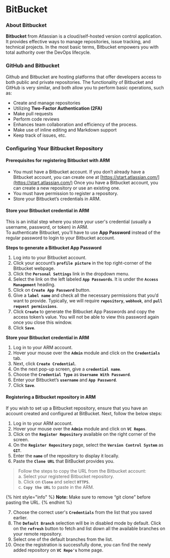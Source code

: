 # BitBucket

### About Bitbucket <a href="#about-bitbucket" id="about-bitbucket"></a>

**Bitbucket** from Atlassian is a cloud/self-hosted version control application. It provides effective ways to manage repositories, issue tracking, and technical projects. In the most basic terms, Bitbucket empowers you with total authority over the DevOps lifecycle.

### GitHub and Bitbucket <a href="#github-and-bitbucket" id="github-and-bitbucket"></a>

Github and Bitbucket are hosting platforms that offer developers access to both public and private repositories. The functionality of Bitbucket and GitHub is very similar, and both allow you to perform basic operations, such as:

* Create and manage repositories
* Utilizing **Two-Factor Authentication (2FA)**
* Make pull requests
* Perform code reviews
* Enhances team collaboration and efficiency of the process.
* Make use of inline editing and Markdown support
* Keep track of issues, etc.

### Configuring Your Bitbucket Repository <a href="#configuring-your-bitbucket-repository" id="configuring-your-bitbucket-repository"></a>

#### Prerequisites for registering Bitbucket with ARM <a href="#prerequisites-for-registering-bitbucket-with-arm" id="prerequisites-for-registering-bitbucket-with-arm"></a>

* You must have a Bitbucket account. If you don’t already have a Bitbucket account, you can create one at [https://start.atlassian.com/](https://start.atlassian.com/) Once you have a Bitbucket account, you can create a new repository or use an existing one.
* You must have permission to register a repository.
* Store your Bitbucket’s credentials in ARM.

#### Store your Bitbucket credential in ARM <a href="#store-your-bitbucket-credential-in-arm" id="store-your-bitbucket-credential-in-arm"></a>

This is an initial step where you store your user's credential (usually a username, password, or token) in ARM.\
To authenticate Bitbucket, you’ll have to use **App Password** instead of the regular password to login to your Bitbucket account.

**Steps to generate a Bitbucket App Password**

1. Log into to your Bitbucket account.
2. Click your account’s **`profile picture`** in the top right-corner of the Bitbucket webpage.
3. Click the **`Personal Settings`** link in the dropdown menu.
4. Select the link on the left labeled **`App Passwords`**. It is under the **`Access Management`** heading.
5. Click on **`Create App Password`** button.
6. Give a **`label name`** and check all the necessary permissions that you’d want to provide. Typically, we will require **`repository`**, **`webhook`**, and **`pull request permissions`**.
7. Click **`Create`** to generate the Bitbucket App Passwords and copy the access token’s value. You will not be able to view this password again once you close this window.
8. Click **`Save`**.

**Store your Bitbucket credential in ARM**

1. Log in to your ARM account.
2. Hover your mouse over the **`Admin`** module and click on the **`Credentials`** tab.
3. Next, click **`Create Credential`**.
4. On the next pop-up screen, give a **`credential name`**.
5. Choose the **`Credential Type`** as **`Username With Password`**.
6. Enter your Bitbucket’s **`username`** and **`App Password`**.
7. Click **`Save`**.

#### Registering a Bitbucket repository in ARM <a href="#registering-a-bitbucket-repository-in-arm" id="registering-a-bitbucket-repository-in-arm"></a>

If you wish to set up a Bitbucket repository, ensure that you have an account created and configured at BitBucket. Next, follow the below steps:

1. Log in to your ARM account.
2. Hover your mouse over the **`Admin`** module and click on **`VC Repos`**.
3. Click on the **`Register Repository`** available on the right corner of the screen.
4. On the **`Register Repository`** page, select the **`Version Control System`** as **`GIT`**.
5. Enter the **`name`** of the repository to display it locally.
6. Paste the **`Clone URL`** that BitBucket provides you.

> Follow the steps to copy the URL from the Bitbucket account:\
> a. Select your registered Bitbucket repository.\
> b. Click on **`Clone`** and select **`HTTPS`**.\
> c. **`Copy the URL`** to paste in the ARM.

{% hint style="info" %}
**Note:** Make sure to remove “git clone” before pasting the URL.
{% endhint %}

7. Choose the correct user's **`Credentials`** from the list that you saved earlier.
8. The **`Default Branch`** selection will be in disabled mode by default. Click on the **`refresh`** button to fetch and list down all the available branches on your remote repository.
9. Select one of the default branches from the list.
10. Once the registration is successfully done, you can find the newly added repository on **`VC Repo's`** home page.
